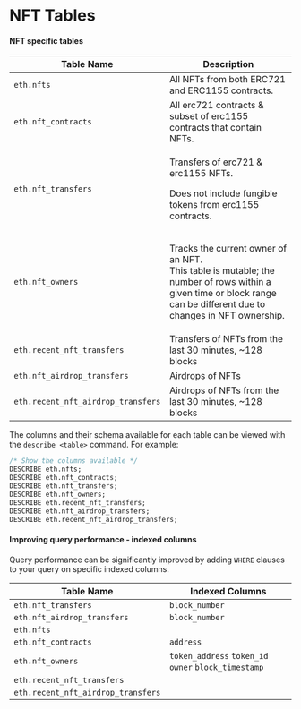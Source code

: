 # NFT Tables

#### NFT specific tables

| Table Name                         | Description                                                                                                                                                                  |
| ---------------------------------- | ---------------------------------------------------------------------------------------------------------------------------------------------------------------------------- |
| `eth.nfts`                         | All NFTs from both ERC721 and ERC1155 contracts.                                                                                                                             |
| `eth.nft_contracts`                | All erc721 contracts & subset of erc1155 contracts that contain NFTs.                                                                                                        |
| `eth.nft_transfers`                | <p>Transfers of erc721 &#x26; erc1155 NFTs. </p><p>Does not include fungible tokens from erc1155 contracts.</p>                                                              |
| `eth.nft_owners`                   | <p>Tracks the current owner of an NFT.<br>This table is mutable; the number of rows within a given time or block range can be different due to changes in NFT ownership.</p> |
| `eth.recent_nft_transfers`         | Transfers of NFTs from the last 30 minutes, \~128 blocks                                                                                                                     |
| `eth.nft_airdrop_transfers`        | Airdrops of NFTs                                                                                                                                                             |
| `eth.recent_nft_airdrop_transfers` | Airdrops of NFTs from the last 30 minutes, \~128 blocks                                                                                                                      |

The columns and their schema available for each table can be viewed with the `describe <table>` command. For example:

```sql
/* Show the columns available */
DESCRIBE eth.nfts;
DESCRIBE eth.nft_contracts;
DESCRIBE eth.nft_transfers;
DESCRIBE eth.nft_owners;
DESCRIBE eth.recent_nft_transfers;
DESCRIBE eth.nft_airdrop_transfers;
DESCRIBE eth.recent_nft_airdrop_transfers;
```

#### Improving query performance - indexed columns

Query performance can be significantly improved by adding `WHERE` clauses to your query on specific indexed columns.

| Table Name                         | Indexed Columns                                      |
| ---------------------------------- | ---------------------------------------------------- |
| `eth.nft_transfers`                | `block_number`                                       |
| `eth.nft_airdrop_transfers`        | `block_number`                                       |
| `eth.nfts`                         |                                                      |
| `eth.nft_contracts`                | `address`                                            |
| `eth.nft_owners`                   | `token_address` `token_id` `owner` `block_timestamp` |
| `eth.recent_nft_transfers`         |                                                      |
| `eth.recent_nft_airdrop_transfers` |                                                      |
